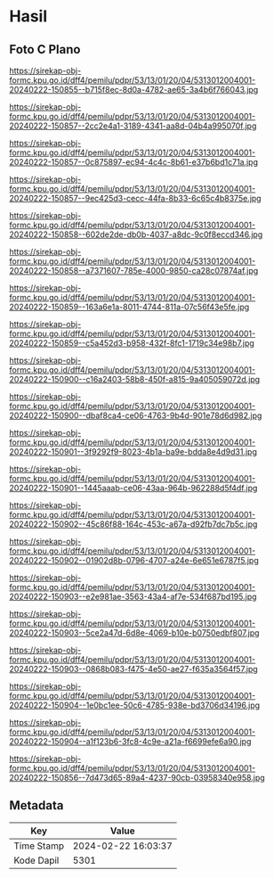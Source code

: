 # Hasil

## Foto C Plano

https://sirekap-obj-formc.kpu.go.id/dff4/pemilu/pdpr/53/13/01/20/04/5313012004001-20240222-150855--b715f8ec-8d0a-4782-ae65-3a4b6f766043.jpg

https://sirekap-obj-formc.kpu.go.id/dff4/pemilu/pdpr/53/13/01/20/04/5313012004001-20240222-150857--2cc2e4a1-3189-4341-aa8d-04b4a995070f.jpg

https://sirekap-obj-formc.kpu.go.id/dff4/pemilu/pdpr/53/13/01/20/04/5313012004001-20240222-150857--0c875897-ec94-4c4c-8b61-e37b6bd1c71a.jpg

https://sirekap-obj-formc.kpu.go.id/dff4/pemilu/pdpr/53/13/01/20/04/5313012004001-20240222-150857--9ec425d3-cecc-44fa-8b33-6c65c4b8375e.jpg

https://sirekap-obj-formc.kpu.go.id/dff4/pemilu/pdpr/53/13/01/20/04/5313012004001-20240222-150858--602de2de-db0b-4037-a8dc-9c0f8eccd346.jpg

https://sirekap-obj-formc.kpu.go.id/dff4/pemilu/pdpr/53/13/01/20/04/5313012004001-20240222-150858--a7371607-785e-4000-9850-ca28c07874af.jpg

https://sirekap-obj-formc.kpu.go.id/dff4/pemilu/pdpr/53/13/01/20/04/5313012004001-20240222-150859--163a6e1a-8011-4744-811a-07c56f43e5fe.jpg

https://sirekap-obj-formc.kpu.go.id/dff4/pemilu/pdpr/53/13/01/20/04/5313012004001-20240222-150859--c5a452d3-b958-432f-8fc1-1719c34e98b7.jpg

https://sirekap-obj-formc.kpu.go.id/dff4/pemilu/pdpr/53/13/01/20/04/5313012004001-20240222-150900--c16a2403-58b8-450f-a815-9a405059072d.jpg

https://sirekap-obj-formc.kpu.go.id/dff4/pemilu/pdpr/53/13/01/20/04/5313012004001-20240222-150900--dbaf8ca4-ce06-4763-9b4d-901e78d6d982.jpg

https://sirekap-obj-formc.kpu.go.id/dff4/pemilu/pdpr/53/13/01/20/04/5313012004001-20240222-150901--3f9292f9-8023-4b1a-ba9e-bdda8e4d9d31.jpg

https://sirekap-obj-formc.kpu.go.id/dff4/pemilu/pdpr/53/13/01/20/04/5313012004001-20240222-150901--1445aaab-ce06-43aa-964b-962288d5f4df.jpg

https://sirekap-obj-formc.kpu.go.id/dff4/pemilu/pdpr/53/13/01/20/04/5313012004001-20240222-150902--45c86f88-164c-453c-a67a-d92fb7dc7b5c.jpg

https://sirekap-obj-formc.kpu.go.id/dff4/pemilu/pdpr/53/13/01/20/04/5313012004001-20240222-150902--01902d8b-0796-4707-a24e-6e651e6787f5.jpg

https://sirekap-obj-formc.kpu.go.id/dff4/pemilu/pdpr/53/13/01/20/04/5313012004001-20240222-150903--e2e981ae-3563-43a4-af7e-534f687bd195.jpg

https://sirekap-obj-formc.kpu.go.id/dff4/pemilu/pdpr/53/13/01/20/04/5313012004001-20240222-150903--5ce2a47d-6d8e-4069-b10e-b0750edbf807.jpg

https://sirekap-obj-formc.kpu.go.id/dff4/pemilu/pdpr/53/13/01/20/04/5313012004001-20240222-150903--0868b083-f475-4e50-ae27-f635a3564f57.jpg

https://sirekap-obj-formc.kpu.go.id/dff4/pemilu/pdpr/53/13/01/20/04/5313012004001-20240222-150904--1e0bc1ee-50c6-4785-938e-bd3706d34196.jpg

https://sirekap-obj-formc.kpu.go.id/dff4/pemilu/pdpr/53/13/01/20/04/5313012004001-20240222-150904--a1f123b6-3fc8-4c9e-a21a-f6699efe6a90.jpg

https://sirekap-obj-formc.kpu.go.id/dff4/pemilu/pdpr/53/13/01/20/04/5313012004001-20240222-150856--7d473d65-89a4-4237-90cb-03958340e958.jpg


## Metadata

| Key        | Value               |
| ---------- | ------------------- |
| Time Stamp | 2024-02-22 16:03:37 |
| Kode Dapil | 5301                |



